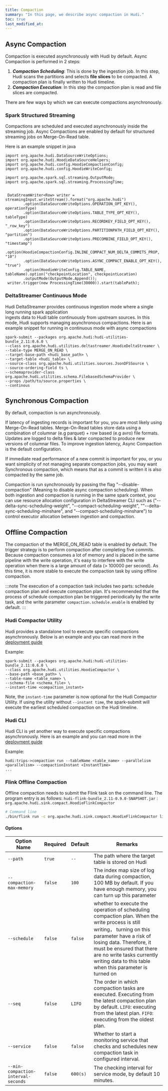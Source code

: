 ```yaml
---
title: Compaction
summary: "In this page, we describe async compaction in Hudi."
toc: true
last_modified_at:
---
```


## Async Compaction
Compaction is executed asynchronously with Hudi by default. Async Compaction is performed in 2 steps:

1. ***Compaction Scheduling***: This is done by the ingestion job. In this step, Hudi scans the partitions and selects **file
   slices** to be compacted. A compaction plan is finally written to Hudi timeline.
1. ***Compaction Execution***: In this step the compaction plan is read and file slices are compacted.

There are few ways by which we can execute compactions asynchronously.

### Spark Structured Streaming

Compactions are scheduled and executed asynchronously inside the
streaming job.  Async Compactions are enabled by default for structured streaming jobs
on Merge-On-Read table.

Here is an example snippet in java

```properties
import org.apache.hudi.DataSourceWriteOptions;
import org.apache.hudi.HoodieDataSourceHelpers;
import org.apache.hudi.config.HoodieCompactionConfig;
import org.apache.hudi.config.HoodieWriteConfig;

import org.apache.spark.sql.streaming.OutputMode;
import org.apache.spark.sql.streaming.ProcessingTime;


 DataStreamWriter<Row> writer = streamingInput.writeStream().format("org.apache.hudi")
        .option(DataSourceWriteOptions.OPERATION_OPT_KEY(), operationType)
        .option(DataSourceWriteOptions.TABLE_TYPE_OPT_KEY(), tableType)
        .option(DataSourceWriteOptions.RECORDKEY_FIELD_OPT_KEY(), "_row_key")
        .option(DataSourceWriteOptions.PARTITIONPATH_FIELD_OPT_KEY(), "partition")
        .option(DataSourceWriteOptions.PRECOMBINE_FIELD_OPT_KEY(), "timestamp")
        .option(HoodieCompactionConfig.INLINE_COMPACT_NUM_DELTA_COMMITS_PROP, "10")
        .option(DataSourceWriteOptions.ASYNC_COMPACT_ENABLE_OPT_KEY(), "true")
        .option(HoodieWriteConfig.TABLE_NAME, tableName).option("checkpointLocation", checkpointLocation)
        .outputMode(OutputMode.Append());
 writer.trigger(new ProcessingTime(30000)).start(tablePath);
```

### DeltaStreamer Continuous Mode
Hudi DeltaStreamer provides continuous ingestion mode where a single long running spark application  
ingests data to Hudi table continuously from upstream sources. In this mode, Hudi supports managing asynchronous
compactions. Here is an example snippet for running in continuous mode with async compactions

```properties
spark-submit --packages org.apache.hudi:hudi-utilities-bundle_2.11:0.6.0 \
--class org.apache.hudi.utilities.deltastreamer.HoodieDeltaStreamer \
--table-type MERGE_ON_READ \
--target-base-path <hudi_base_path> \
--target-table <hudi_table> \
--source-class org.apache.hudi.utilities.sources.JsonDFSSource \
--source-ordering-field ts \
--schemaprovider-class org.apache.hudi.utilities.schema.FilebasedSchemaProvider \
--props /path/to/source.properties \
--continous
```

## Synchronous Compaction
By default, compaction is run asynchronously.

If latency of ingesting records is important for you, you are most likely using Merge-On-Read tables.
Merge-On-Read tables store data using a combination of columnar (e.g parquet) + row based (e.g avro) file formats.
Updates are logged to delta files & later compacted to produce new versions of columnar files. 
To improve ingestion latency, Async Compaction is the default configuration.

If immediate read performance of a new commit is important for you, or you want simplicity of not managing separate compaction jobs,
you may want Synchronous compaction, which means that as a commit is written it is also compacted by the same job.

Compaction is run synchronously by passing the flag "--disable-compaction" (Meaning to disable async compaction scheduling).
When both ingestion and compaction is running in the same spark context, you can use resource allocation configuration 
in DeltaStreamer CLI such as ("--delta-sync-scheduling-weight",
"--compact-scheduling-weight", ""--delta-sync-scheduling-minshare", and "--compact-scheduling-minshare")
to control executor allocation between ingestion and compaction.


## Offline Compaction

The compaction of the MERGE_ON_READ table is enabled by default. The trigger strategy is to perform compaction after completing
five commits. Because compaction consumes a lot of memory and is placed in the same pipeline with the write operation, it's easy to
interfere with the write operation when there is a large amount of data (> 100000 per second). As this time, it is more stable to execute
the compaction task by using offline compaction.

:::note
The execution of a compaction task includes two parts: schedule compaction plan and execute compaction plan. It's recommended that
the process of schedule compaction plan be triggered periodically by the write task, and the write parameter `compaction.schedule.enable`
is enabled by default.
:::

### Hudi Compactor Utility
Hudi provides a standalone tool to execute specific compactions asynchronously. Below is an example and you can read more in the [deployment guide](/docs/deployment#compactions)

Example:
```properties
spark-submit --packages org.apache.hudi:hudi-utilities-bundle_2.11:0.6.0 \
--class org.apache.hudi.utilities.HoodieCompactor \
--base-path <base_path> \
--table-name <table_name> \
--schema-file <schema_file> \
--instant-time <compaction_instant>
```

Note, the `instant-time` parameter is now optional for the Hudi Compactor Utility. If using the utility without `--instant time`,
the spark-submit will execute the earliest scheduled compaction on the Hudi timeline.

### Hudi CLI
Hudi CLI is yet another way to execute specific compactions asynchronously. Here is an example and you can read more in the [deployment guide](/docs/cli#compactions)

Example:
```properties
hudi:trips->compaction run --tableName <table_name> --parallelism <parallelism> --compactionInstant <InstantTime>
...
```

### Flink Offline Compaction
Offline compaction needs to submit the Flink task on the command line. The program entry is as follows: `hudi-flink-bundle_2.11-0.9.0-SNAPSHOT.jar` :
`org.apache.hudi.sink.compact.HoodieFlinkCompactor`

```bash
# Command line
./bin/flink run -c org.apache.hudi.sink.compact.HoodieFlinkCompactor lib/hudi-flink-bundle_2.11-0.9.0.jar --path hdfs://xxx:9000/table
```

#### Options

|  Option Name  | Required | Default | Remarks |
|  -----------  | -------  | ------- | ------- |
| `--path` | `true` | `--` | The path where the target table is stored on Hudi |
| `--compaction-max-memory` | `false` | `100` | The index map size of log data during compaction, 100 MB by default. If you have enough memory, you can turn up this parameter |
| `--schedule` | `false` | `false` | whether to execute the operation of scheduling compaction plan. When the write process is still writing， turning on this parameter have a risk of losing data. Therefore, it must be ensured that there are no write tasks currently writing data to this table when this parameter is turned on |
| `--seq` | `false` | `LIFO` | The order in which compaction tasks are executed. Executing from the latest compaction plan by default. `LIFO`: executing from the latest plan. `FIFO`: executing from the oldest plan. |
| `--service` | `false` | `false` | Whether to start a monitoring service that checks and schedules new compaction task in configured interval. |
| `--min-compaction-interval-seconds` | `false` | `600(s)` | The checking interval for service mode, by default 10 minutes. |
